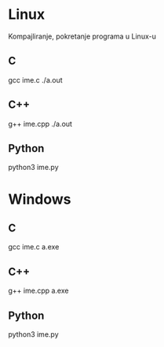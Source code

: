 # Linux
Kompajliranje, pokretanje programa u Linux-u

## C
gcc ime.c
./a.out

## C++
g++ ime.cpp
./a.out

## Python
python3 ime.py


# Windows

## C
gcc ime.c
a.exe

## C++
g++ ime.cpp
a.exe

## Python
python3 ime.py